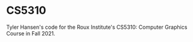 # CS5310
 Tyler Hansen's code for the Roux Institute's CS5310: Computer Graphics Course in Fall 2021.
